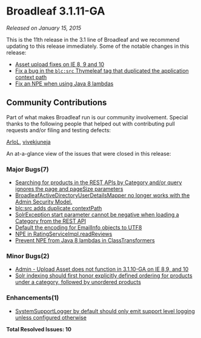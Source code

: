 # Broadleaf 3.1.11-GA

_Released on January 15, 2015_

This is the 11th release in the 3.1 line of Broadleaf and we recommend updating to this release immediately. Some of the notable changes in this release:

- [Asset upload fixes on IE 8, 9 and 10](https://github.com/BroadleafCommerce/BroadleafCommerce/issues/1197)
- [Fix a bug in the `blc:src` Thymeleaf tag that duplicated the application context path](https://github.com/BroadleafCommerce/BroadleafCommerce/issues/1208)
- [Fix an NPE when using Java 8 lambdas](https://github.com/BroadleafCommerce/BroadleafCommerce/issues/1192)

## Community Contributions
Part of what makes Broadleaf run is our community involvement. Special thanks to the following people that helped out with contributing pull requests and/or filing and testing defects:

[ArloL](https://github.com/ArloL), [vivekjuneja](https://github.com/vivekjuneja)

An at-a-glance view of the issues that were closed in this release:
### Major Bugs(7)
- [Searching for products in the REST APIs by Category and/or query ignores the page and pageSize parameters](https://github.com/BroadleafCommerce/BroadleafCommerce/issues/1222)
- [BroadleafActiveDirectoryUserDetailsMapper no longer works with the Admin Security Model.](https://github.com/BroadleafCommerce/BroadleafCommerce/issues/1211)
- [blc:src adds duplicate contextPath](https://github.com/BroadleafCommerce/BroadleafCommerce/issues/1208)
- [SolrException start parameter cannot be negative when loading a Category from the REST API](https://github.com/BroadleafCommerce/BroadleafCommerce/issues/1207)
- [Default the encoding for EmailInfo objects to UTF8](https://github.com/BroadleafCommerce/BroadleafCommerce/issues/1205)
- [NPE in RatingServiceImpl.readReviews](https://github.com/BroadleafCommerce/BroadleafCommerce/issues/1201)
- [Prevent NPE from Java 8 lambdas in ClassTransformers](https://github.com/BroadleafCommerce/BroadleafCommerce/issues/1192)

### Minor Bugs(2)
- [Admin - Upload Asset does not function in 3.1.10-GA on IE 8,9, and 10](https://github.com/BroadleafCommerce/BroadleafCommerce/issues/1197)
- [Solr indexing should first honor explicitly defined ordering for products under a category, followed by unordered products](https://github.com/BroadleafCommerce/BroadleafCommerce/issues/1212)

### Enhancements(1)
- [SystemSupportLogger by default should only emit support level logging unless configured otherwise](https://github.com/BroadleafCommerce/BroadleafCommerce/issues/1190)


**Total Resolved Issues: 10**
